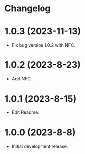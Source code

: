 # Changelog

# 1.0.3 (2023-11-13)

* Fix bug version 1.0.2 with NFC.

# 1.0.2 (2023-8-23)

* Add NFC.

# 1.0.1 (2023-8-15)

* Edit Readme.

# 1.0.0 (2023-8-8)

* Initial development release.